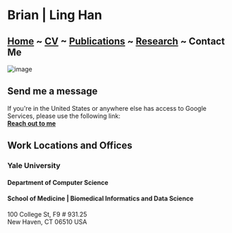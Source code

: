 # Brian | Ling Han
## [Home](https://www.linghan.me/)  ~  [CV](https://www.linghan.me/CV)  ~   [Publications](https://www.linghan.me/publications)  ~  [Research](https://www.linghan.me/research)  ~   Contact Me

![image](https://media.licdn.com/dms/image/D4E16AQE1yfMF2smlXQ/profile-displaybackgroundimage-shrink_200_800/0/1675223891394?e=2147483647&v=beta&t=tLcv_ZBtOCTg1dWgEMtLO69RGPGF7ZGLJw6d7HZlYfk)

## Send me a message
If you're in the United States or anywhere else has access to Google Services, please use the following link:<br>
**[Reach out to me](https://forms.gle/KJQ5PFbfRzPN9q4t9)**

## Work Locations and Offices
### Yale University
#### Department of Computer Science
#### School of Medicine | Biomedical Informatics and Data Science
100 College St, F9 # 931.25<br>
New Haven, CT 06510 USA

